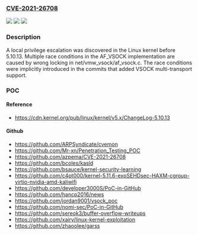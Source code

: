 ### [CVE-2021-26708](https://cve.mitre.org/cgi-bin/cvename.cgi?name=CVE-2021-26708)
![](https://img.shields.io/static/v1?label=Product&message=n%2Fa&color=blue)
![](https://img.shields.io/static/v1?label=Version&message=n%2Fa&color=blue)
![](https://img.shields.io/static/v1?label=Vulnerability&message=n%2Fa&color=brighgreen)

### Description

A local privilege escalation was discovered in the Linux kernel before 5.10.13. Multiple race conditions in the AF_VSOCK implementation are caused by wrong locking in net/vmw_vsock/af_vsock.c. The race conditions were implicitly introduced in the commits that added VSOCK multi-transport support.

### POC

#### Reference
- https://cdn.kernel.org/pub/linux/kernel/v5.x/ChangeLog-5.10.13

#### Github
- https://github.com/ARPSyndicate/cvemon
- https://github.com/Mr-xn/Penetration_Testing_POC
- https://github.com/azpema/CVE-2021-26708
- https://github.com/bcoles/kasld
- https://github.com/bsauce/kernel-security-learning
- https://github.com/c4pt000/kernel-5.11.6-expSEHDsec-HAXM-cgroup-virtio-nvidia-amd-kaliwifi
- https://github.com/developer3000S/PoC-in-GitHub
- https://github.com/hancp2016/news
- https://github.com/jordan9001/vsock_poc
- https://github.com/nomi-sec/PoC-in-GitHub
- https://github.com/sereok3/buffer-overflow-writeups
- https://github.com/xairy/linux-kernel-exploitation
- https://github.com/zhaoolee/garss

